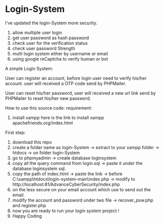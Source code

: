 # Login-System

I've updated the login-System more security.

1) allow multiple user login
2) get user password as hash password
3) check user for the verification status
4) check user password Strength
5) multi login system either by username or email
6) using google reCaptcha to verify human or bot

A simple Login System:

User can register an account, before login user need to verify his/her account. user will received a OTP code send by PHPMailer.

User can reset his/her password, user will received a new url link send by PHPMailer to reset his/her new password.

How to use this source code:
requirement:

1) install xampp
   here is the link to install xampp
   apachefriends.org/index.html

First step:

1) download this repo
2) create a folder name as login-System -> extract to your xampp folder -> htdocs -> on folder login-System
3) go to phpmyadmin -> create database loginsystem
4) copy all the query command from login.sql -> paste it under the database loginsystem sql.
5) copy the path of index.html -> paste the link -> before C:\xampp\htdocs\login-system-main\index.php ->
   modify to http://localhost:81/AdvanceCyberSecurity/index.php
6) on the less secure on your email account which use to send out the email.
7) modify the account and password under two file -> recover_psw.php and register.php
8) now you are ready to run your login system project !
9) Happy Coding
